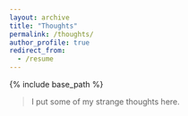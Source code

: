 ```yaml
---
layout: archive
title: "Thoughts"
permalink: /thoughts/
author_profile: true
redirect_from:
  - /resume
---
```


{% include base_path %}

> I put some of my strange thoughts here.
